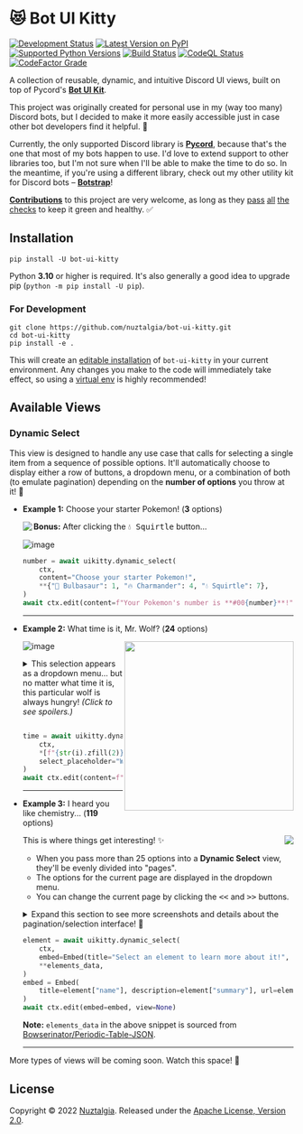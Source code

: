 # 😻 Bot UI Kitty

[![Development Status](https://img.shields.io/pypi/status/bot-ui-kitty?color=orange)](https://pypi.org/project/bot-ui-kitty/)
[![Latest Version on PyPI](https://img.shields.io/pypi/v/bot-ui-kitty)](https://pypi.org/project/bot-ui-kitty/)
[![Supported Python Versions](https://img.shields.io/pypi/pyversions/bot-ui-kitty)](https://pypi.org/project/bot-ui-kitty/)
[![Build Status](https://img.shields.io/github/actions/workflow/status/nuztalgia/bot-ui-kitty/build.yml?branch=main)](https://github.com/nuztalgia/bot-ui-kitty/actions/workflows/build.yml)
[![CodeQL Status](https://img.shields.io/github/actions/workflow/status/nuztalgia/bot-ui-kitty/codeql.yml?branch=main&label=codeQL)](https://github.com/nuztalgia/bot-ui-kitty/actions/workflows/codeql.yml)
[![CodeFactor Grade](https://img.shields.io/codefactor/grade/github/nuztalgia/bot-ui-kitty/main?label=codefactor)](https://www.codefactor.io/repository/github/nuztalgia/bot-ui-kitty)

A collection of reusable, dynamic, and intuitive Discord UI views, built on top
of Pycord's [**Bot UI Kit**](https://docs.pycord.dev/en/master/api/ui_kit.html).

This project was originally created for personal use in my (way too many)
Discord bots, but I decided to make it more easily accessible just in case other
bot developers find it helpful. 💜

Currently, the only supported Discord library is **[Pycord]**, because that's
the one that most of my bots happen to use. I'd love to extend support to other
libraries too, but I'm not sure when I'll be able to make the time to do so. In
the meantime, if you're using a different library, check out my other utility
kit for Discord bots – **[Botstrap]**!

[pycord]: https://github.com/Pycord-Development/pycord
[botstrap]: https://github.com/nuztalgia/botstrap

[**Contributions**][1] to this project are very welcome, as long as they
[pass](https://results.pre-commit.ci/latest/github/nuztalgia/bot-ui-kitty/main)
[all](https://github.com/nuztalgia/bot-ui-kitty/actions/workflows/build.yml)
[the](https://github.com/nuztalgia/bot-ui-kitty/actions/workflows/codeql.yml)
[checks](https://www.codefactor.io/repository/github/nuztalgia/bot-ui-kitty) to
keep it green and healthy. ✅

[1]: https://github.com/nuztalgia/bot-ui-kitty/blob/main/.github/contributing.md

## Installation

```
pip install -U bot-ui-kitty
```

Python **3.10** or higher is required. It's also generally a good idea to
upgrade pip (`python -m pip install -U pip`).

### For Development

```
git clone https://github.com/nuztalgia/bot-ui-kitty.git
cd bot-ui-kitty
pip install -e .
```

This will create an [editable installation] of `bot-ui-kitty` in your current
environment. Any changes you make to the code will immediately take effect, so
using a [virtual env] is highly recommended!

[editable installation]:
  https://pip.pypa.io/en/stable/topics/local-project-installs/#editable-installs
[virtual env]: https://docs.python.org/3/tutorial/venv.html

## Available Views

### Dynamic Select

This view is designed to handle any use case that calls for selecting a single
item from a sequence of possible options. It'll automatically choose to display
either a row of buttons, a dropdown menu, or a combination of both (to emulate
pagination) depending on the **number of options** you throw at it! 🤹

- **Example 1:** Choose your starter Pokemon! (**3** options)

  <img align="left" src="https://user-images.githubusercontent.com/95021853/202794482-60a5ca50-7593-4f66-a160-3ba1509d4d84.png">

  **Bonus:** After clicking the <kbd>💧 Squirtle</kbd> button...

  ![image](https://user-images.githubusercontent.com/95021853/202794731-4586fcfd-e59d-42d2-b3d4-8bb410b8def7.png)

  ```py
  number = await uikitty.dynamic_select(
      ctx,
      content="Choose your starter Pokemon!",
      **{"🌱 Bulbasaur": 1, "🔥 Charmander": 4, "💧 Squirtle": 7},
  )
  await ctx.edit(content=f"Your Pokemon's number is **#00{number}**!", view=None)
  ```

  ***

- **Example 2:** What time is it, Mr. Wolf? (**24** options)

  <img align="right" src="https://user-images.githubusercontent.com/95021853/202796751-5f541611-4806-4918-ad34-aa347f92b807.png" width=300>

  ![image](https://user-images.githubusercontent.com/95021853/202798098-196a1976-c326-4096-870a-89593f613fa1.png)

  <details>
  <summary>
  This selection appears as a dropdown menu... but no matter what time it is,
  this particular wolf is always hungry! <i>(Click to see spoilers.)</i><p></p>
  </summary>
  <img src="https://user-images.githubusercontent.com/95021853/202798702-cb7d88e1-4c6e-488e-aa0a-5a93e969a2a3.png">
  </details>

  ```py
  time = await uikitty.dynamic_select(
      ctx,
      *[f"{str(i).zfill(2)}:00" for i in range(24)],
      select_placeholder="What time is it, Mr. Wolf?",
  )
  await ctx.edit(content=f"It's ~~{time}~~ **DINNER TIME!!!**", view=None)
  ```

  ***

- **Example 3:** I heard you like chemistry... (**119** options)

  <img align="right" src="https://user-images.githubusercontent.com/95021853/202812334-ac9ee8a9-3083-4276-b0b2-edbcf8cef30e.png">

  This is where things get interesting! ✨

  - When you pass more than 25 options into a **Dynamic Select** view, they'll
    be evenly divided into "pages".
  - The options for the current page are displayed in the dropdown menu.
  - You can change the current page by clicking the <kbd><<</kbd> and
    <kbd>>></kbd> buttons.

  <p>
  <details>
  <summary>
  Expand this section to see more screenshots and details about the
  pagination/selection interface! 📖
  </summary>
  <p></p>

  Here's what this example looks like on the first page, middle page, and last
  page. Notice that the <kbd><<</kbd> button is disabled on the first page, the
  <kbd>>></kbd> button is disabled on the last page, and the center button is
  always disabled.

  <img align="left" src="https://user-images.githubusercontent.com/95021853/202810734-38a2bbaa-dc09-49d5-985b-2e79083c8ecc.png" width=250>
  <img align="right" src="https://user-images.githubusercontent.com/95021853/202811225-7e02d68e-1865-4bff-9d0e-dd43f1bcbfe8.png" width=250>
  <p align="center"><img src="https://user-images.githubusercontent.com/95021853/202811048-1804731c-4f9d-455c-9137-ce4a02850b01.png" width=250></p>

  When you select an option in the dropdown, the center button will light up,
  allowing you to confirm your choice.

  <img align="right" src="https://user-images.githubusercontent.com/95021853/202820828-89776e90-fc09-45d3-a95f-3dbdb06cedbc.png" height=212>

  ![image](https://user-images.githubusercontent.com/95021853/202818792-4554f2a7-ec01-4057-9537-2c398a020ebf.png)

  </details>
  </p>

  ```py
  element = await uikitty.dynamic_select(
      ctx,
      embed=Embed(title="Select an element to learn more about it!", color=color),
      **elements_data,
  )
  embed = Embed(
      title=element["name"], description=element["summary"], url=element["source"],
  )
  await ctx.edit(embed=embed, view=None)
  ```

  **Note:** `elements_data` in the above snippet is sourced from
  [Bowserinator/Periodic-Table-JSON][periodic-table-json].

  [periodic-table-json]: https://github.com/Bowserinator/Periodic-Table-JSON

  ***

More types of views will be coming soon. Watch this space! 👀

## License

Copyright © 2022 [Nuztalgia](https://github.com/nuztalgia). Released under the
[Apache License, Version 2.0][license].

[license]: https://github.com/nuztalgia/bot-ui-kitty/blob/main/LICENSE
